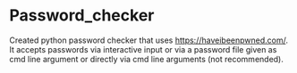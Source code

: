 # Password_checker
Created python password checker that uses https://haveibeenpwned.com/. It accepts passwords via interactive input or via a password file given as cmd line argument or directly via cmd line arguments (not recommended).
